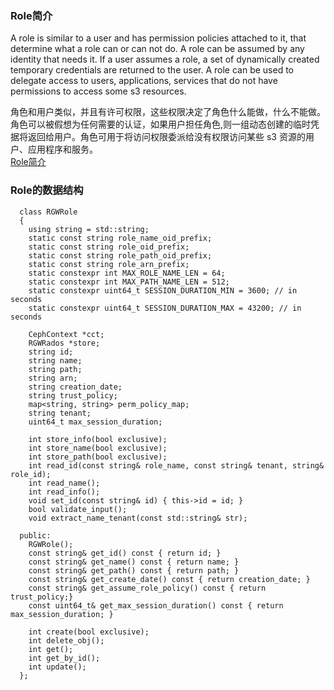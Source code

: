 ### Role简介

A role is similar to a user and has permission policies attached to it, that determine what a role can or can not do. A role can be assumed by any identity that needs it. If a user assumes a role, a set of dynamically created temporary credentials are returned to the user. A role can be used to delegate access to users, applications, services that do not have permissions to access some s3 resources.  

角色和用户类似，并且有许可权限，这些权限决定了角色什么能做，什么不能做。角色可以被假想为任何需要的认证，如果用户担任角色,则一组动态创建的临时凭据将返回给用户。角色可用于将访问权限委派给没有权限访问某些 s3 资源的用户、应用程序和服务。  
[Role简介](http://docs.ceph.com/docs/master/radosgw/role/)

### Role的数据结构

```
  class RGWRole
  {
    using string = std::string;
    static const string role_name_oid_prefix;
    static const string role_oid_prefix;
    static const string role_path_oid_prefix;
    static const string role_arn_prefix;
    static constexpr int MAX_ROLE_NAME_LEN = 64;
    static constexpr int MAX_PATH_NAME_LEN = 512;
    static constexpr uint64_t SESSION_DURATION_MIN = 3600; // in seconds
    static constexpr uint64_t SESSION_DURATION_MAX = 43200; // in seconds

    CephContext *cct;
    RGWRados *store;
    string id;
    string name;
    string path;
    string arn;
    string creation_date;
    string trust_policy;
    map<string, string> perm_policy_map;
    string tenant;
    uint64_t max_session_duration;

    int store_info(bool exclusive);
    int store_name(bool exclusive);
    int store_path(bool exclusive);
    int read_id(const string& role_name, const string& tenant, string& role_id);
    int read_name();
    int read_info();
    void set_id(const string& id) { this->id = id; }
    bool validate_input();
    void extract_name_tenant(const std::string& str);

  public:
    RGWRole();
    const string& get_id() const { return id; }
    const string& get_name() const { return name; }
    const string& get_path() const { return path; }
    const string& get_create_date() const { return creation_date; }
    const string& get_assume_role_policy() const { return trust_policy;}
    const uint64_t& get_max_session_duration() const { return max_session_duration; }

    int create(bool exclusive);
    int delete_obj();
    int get();
    int get_by_id();
    int update();
  };
```
